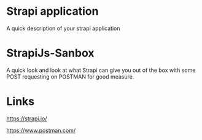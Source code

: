 # Strapi application

A quick description of your strapi application

# StrapiJs-Sanbox

A quick look and look at what Strapi can give you out of the box with some POST requesting on POSTMAN for good measure. 

# Links

https://strapi.io/

https://www.postman.com/
